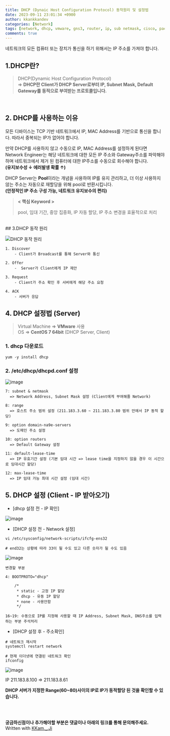 ```yaml
---
title: DHCP (Dynaic Host Configuration Protocol) 동작원리 및 설정법
date: 2023-09-11 23:01:34 +0900
author: kkankkandev
categories: [Network]
tags: [network, dhcp, vmware, gns3, router, ip, sub netmask, cisco, packet, tracer, packet tracer]     # TAG names should always be lowercase
comments: true
---
```

네트워크의 모든 컴퓨터 또는 장치가 통신을 하기 위해서는 IP 주소를 가져야 합니다.

## 1.DHCP란?

> DHCP(Dynamic Host Configuration Protocol)   
> => **DHCP란 Client가 DHCP Server로부터 IP, Subnet Mask, Default Gateway를 동적으로 부여받는 프로토콜입니다.**

<br>

## 2. DHCP를 사용하는 이유
모든 디바이스는 TCP 기반 네트워크에서 IP, MAC Address를 기반으로 통신을 합니다. 따라서 중복되는 IP가 없어야 합니다.  

만약 DHCP를 사용하지 않고 수동으로 IP, MAC Address를 설정하게 된다면 Network Engineer는 해당 네트워크에 대한 모든 IP 주소와 Gateway주소를 파악해야 하며 네트워크에서 제거 된 컴퓨터에 대한 IP주소를 수동으로 회수해야 합니다.  
**(유지보수성 ↓ 에러발생 확률 ↑)**

DHCP Server는 **Pool**이라는 개념을 사용하여 IP를 유지 관리하고, 더 이상 사용하지 않는 주소는 자동으로 재할당을 위해 pool로 반환시킵니다.  
**(안정적인 IP 주소 구성 가능, 네트워크 유지보수의 편리)**


> **< 핵심 Keyword >**
> 
> pool, 임대 기간, 중앙 집중화, IP 자동 할당, IP 주소 변경을 효율적으로 처리
  
<br>
## 3.DHCP 동작 원리


![DHCP 동작 원리](https://github.com/War-Oxi/war-oxi.github.io/assets/72260110/66468fb7-45f6-4098-8967-5da9f215c7f5)

```
1. Discover 
    - Client가 Broadcast를 통해 Server와 통신

2. Offer 
    -  Server가 Client에게 IP 제안

3. Request
    - Client가 주소 확인 후 서버에게 해당 주소 요청

4. ACK
    - 서버가 응답
```

## 4. DHCP 설정법 (Server)
> Virtual Machine => **VMware** 사용  
> OS => **CentOS 7 64bit** (DHCP Server, Client)
### 1. dhcp 다운로드
```
yum -y install dhcp
```

### 2. /etc/dhcp/dhcpd.conf 설정

![image](https://github.com/War-Oxi/war-oxi.github.io/assets/72260110/77fe2a9e-7ede-4586-9ce0-08f8839b1b20)

```
7: subnet & netmask
  => Network Address, Subnet Mask 설정 (Client에게 부여해줄 Network)

8: range
  => 호스트 주소 범위 설정 (211.183.3.60 ~ 211.183.3.80 범위 안에서 IP 동적 할당)

9: option domain-na9e-servers
  => 도메인 주소 설정

10: option routers
  => Default Gateway 설정

11: default-lease-time
  => IP 유효기간 설정 (기본 임대 시간 => lease time을 지정하지 않을 경우 이 시간으로 임대시간 할당)

12: max-lease-time
  => IP 임대 가능 최대 시간 설정 (임대 시간)
```

## 5. DHCP 설정 (Client - IP 받아오기)

- [dhcp 설정 전 - IP 확인]

![image](https://github.com/War-Oxi/war-oxi.github.io/assets/72260110/c8e21e44-1b62-441e-b243-b0acbecb4bd1)

- [DHCP 설정 전 - Network 설정]

```
vi /etc/sysconfig/network-scripts/ifcfg-ens32  

# end32는 상황에 따라 33이 될 수도 있고 다른 숫자가 될 수도 있음
```  

![image](https://github.com/War-Oxi/war-oxi.github.io/assets/72260110/aea4c549-4fd2-42d2-b2ec-fbbb2f24eab7)

```
변경할 부분

4: BOOTPROTO="dhcp"
  
    /*
     * static - 고정 IP 할당 
     * dhcp - 유동 IP 할당
     * none - 사용안함
     */

16~19: 수동으로 IP를 지정해 사용할 때 IP Address, Subnet Mask, DNS주소를 입력하는 부분 주석처리
```

- [DHCP 설정 후 - 주소확인]


```
# 네트워크 재시작
systemctl restart network

# 현재 이더넷에 연결된 네트워크 확인
ifconfig
```

![image](https://github.com/War-Oxi/war-oxi.github.io/assets/72260110/13702f4d-46c8-4ed8-8767-97cd78e2c668)

IP 211.183.8.100 => 211.183.8.61 

**DHCP 서버가 지정한 Range(60~80)사이의 IP로 IP가 동적할당 된 것을 확인할 수 있습니다.**

<br><br>

<strong>궁금하신점이나 추가해야할 부분은 댓글이나 아래의 링크를 통해 문의해주세요.</strong>   
Written with [KKam.\_\.Ji](https://www.instagram.com/kkam._.ji/)
